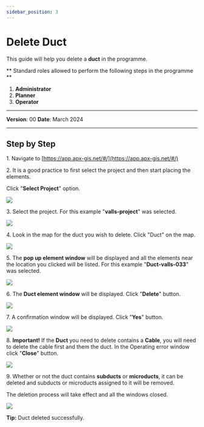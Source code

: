 ```yaml
---
sidebar_position: 3
---
```


# Delete Duct

This guide will help you delete a **duct** in the programme.

** Standard roles allowed to perform the following steps in the programme **

1.	**Administrator**
2.  **Planner**
3. **Operator**

------------

**Version**: 00
**Date**: March 2024

------------
## **Step by Step**

1\. Navigate to [https://app.apx-gis.net/#/](https://app.apx-gis.net/#/)


2\. It is a good practice to first select the project and then start placing the elements.

Click "**Select Project**" option.

![](https://ajeuwbhvhr.cloudimg.io/colony-recorder.s3.amazonaws.com/files/2024-01-30/10cadd65-675a-4f48-9d1a-d2b13ae31b66/ascreenshot.jpeg?tl_px=0,0&br_px=825,461&force_format=png&width=826&wat_scale=73&wat=1&wat_opacity=1&wat_gravity=northwest&wat_url=https://colony-recorder.s3.amazonaws.com/images/watermarks/14B8A6_standard.png&wat_pad=330,-3)


3\. Select the project. For this example "**valls-project**" was selected.

![](https://ajeuwbhvhr.cloudimg.io/colony-recorder.s3.amazonaws.com/files/2024-01-30/4462703e-4aef-4852-b865-bdf770c5e5be/ascreenshot.jpeg?tl_px=0,0&br_px=825,461&force_format=png&width=826&wat_scale=73&wat=1&wat_opacity=1&wat_gravity=northwest&wat_url=https://colony-recorder.s3.amazonaws.com/images/watermarks/14B8A6_standard.png&wat_pad=357,131)


4\. Look in the map for the duct you wish to delete. Click "Duct" on the map.

![](https://ajeuwbhvhr.cloudimg.io/colony-recorder.s3.amazonaws.com/files/2024-01-30/2cc7293a-e154-43b0-817a-b9e0125af574/ascreenshot.jpeg?tl_px=81,95&br_px=906,556&force_format=png&width=826&wat_scale=73&wat=1&wat_opacity=1&wat_gravity=northwest&wat_url=https://colony-recorder.s3.amazonaws.com/images/watermarks/14B8A6_standard.png&wat_pad=386,204)


5\. The **pop up element window** will be displayed and all the elements near the location you clicked will be listed. For this example "**Duct-valls-033**" was selected.

![](https://ajeuwbhvhr.cloudimg.io/colony-recorder.s3.amazonaws.com/files/2024-01-30/11afeb67-4f41-4ea4-bf90-7b7443472d2a/ascreenshot.jpeg?tl_px=0,0&br_px=825,461&force_format=png&width=826&wat_scale=73&wat=1&wat_opacity=1&wat_gravity=northwest&wat_url=https://colony-recorder.s3.amazonaws.com/images/watermarks/14B8A6_standard.png&wat_pad=366,186)


6\. The **Duct element window** will be displayed. Click "**Delete**" button.

![](https://ajeuwbhvhr.cloudimg.io/colony-recorder.s3.amazonaws.com/files/2024-01-30/bd4ee1f5-0d33-492d-9845-3a69bab490fc/ascreenshot.jpeg?tl_px=0,0&br_px=959,879&force_format=png&width=1120.0&wat=1&wat_opacity=1&wat_gravity=northwest&wat_url=https://colony-recorder.s3.amazonaws.com/images/watermarks/14B8A6_standard.png&wat_pad=17,969)


7\. A confirmation window will be displayed. Click "**Yes**" button.

![](https://ajeuwbhvhr.cloudimg.io/colony-recorder.s3.amazonaws.com/files/2024-01-30/57403660-ba3d-4184-a9fb-1906db9a57ad/ascreenshot.jpeg?tl_px=0,0&br_px=959,769&force_format=png&width=1120.0&wat=1&wat_opacity=1&wat_gravity=northwest&wat_url=https://colony-recorder.s3.amazonaws.com/images/watermarks/14B8A6_standard.png&wat_pad=723,279)


8\. **Important!** If the **Duct** you need to delete contains a **Cable**, you will need to delete the cable first and them the duct. In the Operating error window click "**Close**" button.

![](https://ajeuwbhvhr.cloudimg.io/colony-recorder.s3.amazonaws.com/files/2024-01-30/2db2cf4f-c238-4bf7-88d2-383410d52a37/ascreenshot.jpeg?tl_px=133,16&br_px=959,477&force_format=png&width=826&wat_scale=73&wat=1&wat_opacity=1&wat_gravity=northwest&wat_url=https://colony-recorder.s3.amazonaws.com/images/watermarks/14B8A6_standard.png&wat_pad=539,204)


9\. Whether or not the duct contains **subducts** or **microducts**, it can be deleted and subducts or microducts assigned to it will be removed.

The deletion process will take effect and all the windows closed.

![](https://ajeuwbhvhr.cloudimg.io/colony-recorder.s3.amazonaws.com/files/2024-01-30/03a70669-5e3d-4f02-8984-33bb8ac1751e/screenshot.jpeg?tl_px=0,0&br_px=845,889&force_format=png&width=1064)


**Tip:** Duct deleted successfully.
